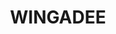 ---
lastmod: '2025-04-06T06:05:20+00:00'
latitude: -30.52197868
layout: suburb
longitude: 148.2838588
postcode: '2829'
state: NSW
title: WINGADEE
url: /nsw/wingadee/
---
